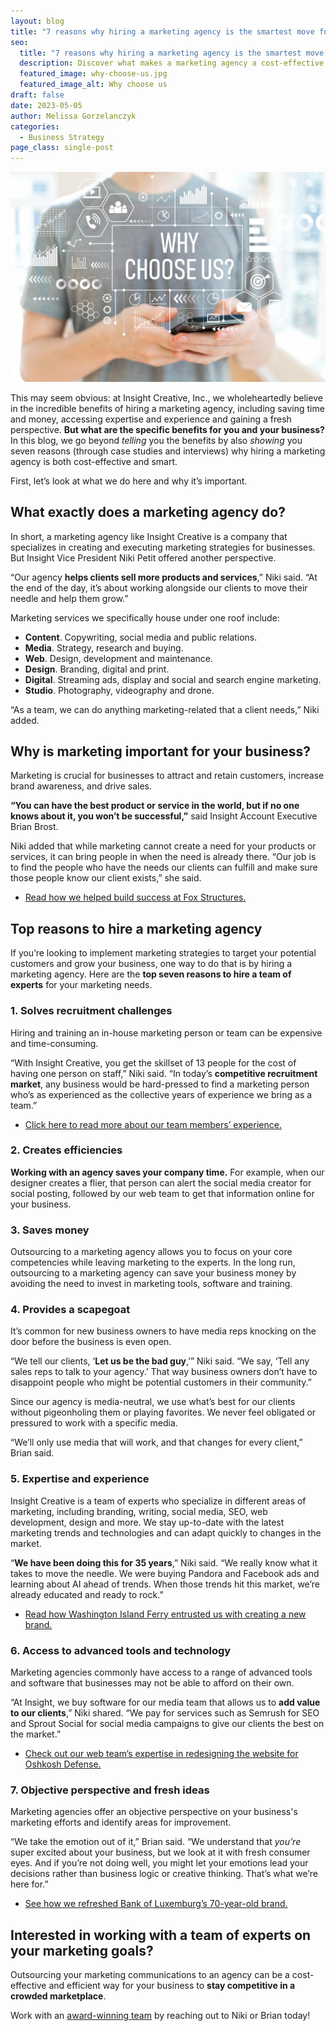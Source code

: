 ```yaml
---
layout: blog
title: "7 reasons why hiring a marketing agency is the smartest move for your business"
seo:
  title: "7 reasons why hiring a marketing agency is the smartest move for your business"
  description: Discover what makes a marketing agency a cost-effective strategy to help your business grow.
  featured_image: why-choose-us.jpg
  featured_image_alt: Why choose us
draft: false
date: 2023-05-05
author: Melissa Gorzelanczyk
categories:
  - Business Strategy
page_class: single-post
---
```


![Why choose us](why-choose-us.jpg)

This may seem obvious: at Insight Creative, Inc., we wholeheartedly believe in the incredible benefits of hiring a marketing agency, including saving time and money, accessing expertise and experience and gaining a fresh perspective. **But what are the specific benefits for you and your business?** In this blog, we go beyond *telling* you the benefits by also *showing* you seven reasons (through case studies and interviews) why hiring a marketing agency is both cost-effective and smart.

First, let’s look at what we do here and why it’s important.

## What exactly does a marketing agency do?

In short, a marketing agency like Insight Creative is a company that specializes in creating and executing marketing strategies for businesses. But Insight Vice President Niki Petit offered another perspective.

“Our agency **helps clients sell more products and services**,” Niki said. “At the end of the day, it’s about working alongside our clients to move their needle and help them grow.”

Marketing services we specifically house under one roof include:
* **Content**. Copywriting, social media and public relations.
* **Media**. Strategy, research and buying.
* **Web**. Design, development and maintenance.
* **Design**. Branding, digital and print.
* **Digital**. Streaming ads, display and social and search engine marketing.
* **Studio**. Photography, videography and drone.

“As a team, we can do anything marketing-related that a client needs,” Niki added.

## Why is marketing important for your business?

Marketing is crucial for businesses to attract and retain customers, increase brand awareness, and drive sales.

**“You can have the best product or service in the world, but if no one knows about it, you won’t be successful,”** said Insight Account Executive Brian Brost.

Niki added that while marketing cannot create a need for your products or services, it can bring people in when the need is already there. “Our job is to find the people who have the needs our clients can fulfill and make sure those people know our client exists,” she said.

* [Read how we helped build success at Fox Structures.](https://insightcreative.com/work/fox-structures-branding/)

## Top reasons to hire a marketing agency

If you’re looking to implement marketing strategies to target your potential customers and grow your business, one way to do that is by hiring a marketing agency. Here are the **top seven reasons to hire a team of experts** for your marketing needs.

### 1. Solves recruitment challenges

Hiring and training an in-house marketing person or team can be expensive and time-consuming.

“With Insight Creative, you get the skillset of 13 people for the cost of having one person on staff,” Niki said. “In today’s **competitive recruitment market**, any business would be hard-pressed to find a marketing person who’s as experienced as the collective years of experience we bring as a team.”

* [Click here to read more about our team members’ experience.](https://insightcreative.com/about/)

### 2. Creates efficiencies

**Working with an agency saves your company time.** For example, when our designer creates a flier, that person can alert the social media creator for social posting, followed by our web team to get that information online for your business.

### 3. Saves money

Outsourcing to a marketing agency allows you to focus on your core competencies while leaving marketing to the experts. In the long run, outsourcing to a marketing agency can save your business money by avoiding the need to invest in marketing tools, software and training.

### 4. Provides a scapegoat 

It’s common for new business owners to have media reps knocking on the door before the business is even open.

“We tell our clients, ‘**Let us be the bad guy**,’” Niki said. “We say, ‘Tell any sales reps to talk to your agency.’ That way business owners don’t have to disappoint people who might be potential customers in their community.”

Since our agency is media-neutral, we use what’s best for our clients without pigeonholing them or playing favorites. We never feel obligated or pressured to work with a specific media.

“We’ll only use media that will work, and that changes for every client,” Brian said.

### 5. Expertise and experience

Insight Creative is a team of experts who specialize in different areas of marketing, including branding, writing, social media, SEO, web development, design and more. We stay up-to-date with the latest marketing trends and technologies and can adapt quickly to changes in the market.

“**We have been doing this for 35 years**,” Niki said. “We really know what it takes to move the needle. We were buying Pandora and Facebook ads and learning about AI ahead of trends. When those trends hit this market, we’re already educated and ready to rock.”

* [Read how Washington Island Ferry entrusted us with creating a new brand.](https://insightcreative.com/work/washington-island-ferry-line-branding/)

### 6. Access to advanced tools and technology

Marketing agencies commonly have access to a range of advanced tools and software that businesses may not be able to afford on their own.

“At Insight, we buy software for our media team that allows us to **add value to our clients**,” Niki shared. “We pay for services such as Semrush for SEO and Sprout Social for social media campaigns to give our clients the best on the market.”

* [Check out our web team’s expertise in redesigning the website for Oshkosh Defense.](https://insightcreative.com/work/oshkosh-defense-website-redesign/)

### 7. Objective perspective and fresh ideas

Marketing agencies offer an objective perspective on your business's marketing efforts and identify areas for improvement. 

“We take the emotion out of it,” Brian said. “We understand that *you’re* super excited about your business, but we look at it with fresh consumer eyes. And if you’re not doing well, you might let your emotions lead your decisions rather than business logic or creative thinking. That’s what we’re here for.”

* [See how we refreshed Bank of Luxemburg’s 70-year-old brand.](https://insightcreative.com/work/bank-of-luxemburg-branding/)

## Interested in working with a team of experts on your marketing goals?

Outsourcing your marketing communications to an agency can be a cost-effective and efficient way for your business to **stay competitive in a crowded marketplace**.

Work with an [award-winning team](https://insightcreative.com/contact/) by reaching out to Niki or Brian today!